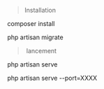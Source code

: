 > Installation

composer install

php artisan migrate

> lancement

php artisan serve

php artisan serve --port=XXXX